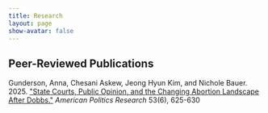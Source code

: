 ```yaml
---
title: Research
layout: page
show-avatar: false
---
```


<section class="spotlight">
  <h2> Peer-Reviewed Publications </h2>
  <p> Gunderson, Anna, Chesani Askew, Jeong Hyun Kim, and Nichole Bauer. 2025. <a href="[https://example.com](https://journals.sagepub.com/doi/full/10.1177/1532673X251343039)" target="_blank">"State Courts, Public Opinion, and the Changing Abortion Landscape After Dobbs."</a> 
  <i>American Politics Research</i> 53(6), 625-630 </p>
</section>
